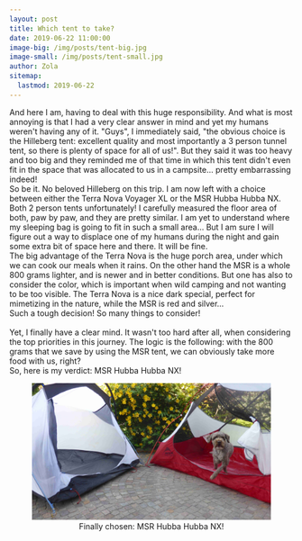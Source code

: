 ```yaml
---
layout: post
title: Which tent to take?
date: 2019-06-22 11:00:00
image-big: /img/posts/tent-big.jpg
image-small: /img/posts/tent-small.jpg
author: Zola
sitemap:
  lastmod: 2019-06-22
---
```

<!-- caption: 'God I am so bored... why do I always have to make the important decisions?' -->
And here I am, having to deal with this huge responsibility. And what is most annoying is that I had a very clear answer in mind and yet my humans weren't having any of it. "Guys", I immediately said, "the obvious choice is the Hilleberg tent: excellent quality and most importantly a 3 person tunnel tent, so there is plenty of space for all of us!". But they said it was too heavy and too big and they reminded me of that time in which this tent didn't even fit in the space that was allocated to us in a campsite... pretty embarrassing indeed!
<br>
So be it. No beloved Hilleberg on this trip. I am now left with a choice between either the Terra Nova Voyager XL or the MSR Hubba Hubba NX. Both 2 person tents unfortunately! I carefully measured the floor area of both, paw by paw, and they are pretty similar. I am yet to understand where my sleeping bag is going to fit in such a small area... But I am sure I will figure out a way to displace one of my humans during the night and gain some extra bit of space here and there. It will be fine. 
<br>
The big advantage of the Terra Nova is the huge porch area, under which we can cook our meals when it rains. On the other hand the MSR is a whole 800 grams lighter, and is newer and in better conditions. But one has also to consider the color, which is important when wild camping and not wanting to be too visible. The Terra Nova is a nice dark special, perfect for mimetizing in the nature, while the MSR is red and silver... 
<br>
Such a tough decision! So many things to consider!  
<br>
Yet, I finally have a clear mind. It wasn't too hard after all, when considering the top priorities in this journey. The logic is the following: with the 800 grams that we save by using the MSR tent, we can obviously take more food with us, right? 
<br>
So, here is my verdict: MSR Hubba Hubba NX!  

<div id="horizontal-image">
	<figure>
	<img class="img-responsive" src=" /img/posts/tent-chosen.jpg" alt="Finally chosen: MSR Hubba Hubba NX!">
	<figcaption style="text-align: center;">Finally chosen: MSR Hubba Hubba NX!</figcaption>
	</figure><p></p>
</div>
